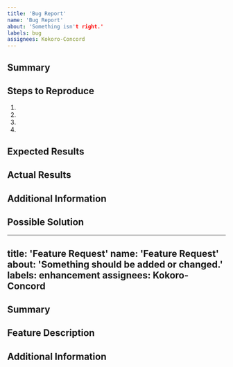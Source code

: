 ```yaml
---
title: 'Bug Report'
name: 'Bug Report'
about: 'Something isn't right.'
labels: bug
assignees: Kokoro-Concord
---
```


<!--- Please provide a brief but meaningful summary of the issue in the Title above -->

## Summary
<!--- Please give a brief summary about the bug and how it affects gameplay -->

## Steps to Reproduce
<!--- Please explain how to reliably reproduce the bug in a step by step manner-->
1.
1.
1.
1.

## Expected Results
<!--- Please explain what *should* happen when the bug occurs -->

## Actual Results
<!--- Please explain what *actually* happens when the bug occurs -->

## Additional Information
<!--- If you are able to, please provide additional information about the bug and attach any supporting documents or materials such as crash logs or screenshots -->

## Possible Solution
<!--- This is not required, but if you have any idea how to fix the bug, please give your best guess on how the bug can or should be fixed -->

---
title: 'Feature Request'
name: 'Feature Request'
about: 'Something should be added or changed.'
labels: enhancement
assignees: Kokoro-Concord
---

<!--- Please provide a brief but meaningful summary of the feature in the Title above -->

## Summary
<!--- Please give a brief summary about the new feature and why you think it is necessary -->

## Feature Description
<!--- Explain in as much detail as possible about the feature and how you think it should be implemented -->

## Additional Information
<!--- If you are able to, please provide additional resources to supplement your new feature to include artwork, screenshots, etc. -->

